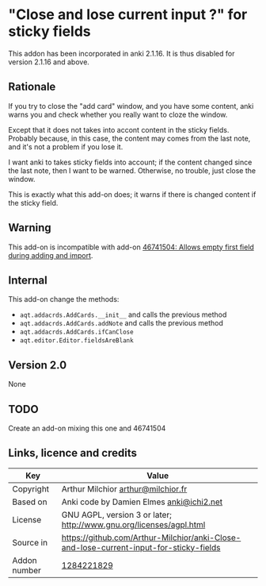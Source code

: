 # "Close and lose current input ?" for sticky fields
This addon has been incorporated in anki 2.1.16. It is thus disabled for version 2.1.16 and above.

## Rationale
If you try to close the "add card" window, and you have some content,
anki warns you and check whether you really want to cloze the window.

Except that it does not takes into accont content in the sticky
fields. Probably because, in this case, the content may comes from the
last note, and it's not a problem if you lose it.

I want anki to takes sticky fields into account; if the content
changed since the last note, then I want to be warned. Otherwise, no
trouble, just close the window.

This is exactly what this add-on does; it warns if there is changed
content if the sticky field.

## Warning
This add-on is incompatible with add-on [46741504: Allows empty first
field during adding and import](https://ankiweb.net/shared/info/46741504).
## Internal
This add-on change the methods: 
* `aqt.addacrds.AddCards.__init__` and calls the previous method
* `aqt.addacrds.AddCards.addNote` and calls the previous method
* `aqt.addacrds.AddCards.ifCanClose`
* `aqt.editor.Editor.fieldsAreBlank`

## Version 2.0
None

## TODO
Create an add-on mixing this one and 46741504

## Links, licence and credits

Key         |Value
------------|-------------------------------------------------------------------
Copyright   | Arthur Milchior <arthur@milchior.fr>
Based on    | Anki code by Damien Elmes <anki@ichi2.net>
License     | GNU AGPL, version 3 or later; http://www.gnu.org/licenses/agpl.html
Source in   | https://github.com/Arthur-Milchior/anki-Close-and-lose-current-input-for-sticky-fields
Addon number| [1284221829](https://ankiweb.net/shared/info/1284221829)
